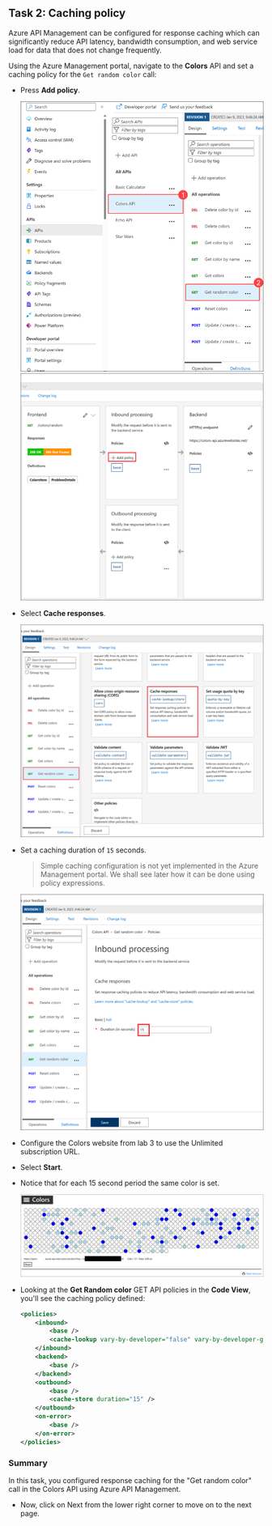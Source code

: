## Task 2: Caching policy

Azure API Management can be configured for response caching which can significantly reduce API latency, bandwidth consumption, and web service load for data that does not change frequently.

Using the Azure Management portal, navigate to the **Colors** API and set a caching policy for the `Get random color` call:
  - Press **Add policy**.

    ![APIM Adding Enable Caching](media/10.png)
    ![APIM Adding Enable Caching](media/11.png)

  - Select **Cache responses**.

    ![APIM Enable Caching](media/12.png)

  - Set a caching duration of `15` seconds.
    > Simple caching configuration is not yet implemented in the Azure Management portal. We shall see later how it can be done using policy expressions.

    ![APIM Cache Duration](media/13.png)

- Configure the Colors website from lab 3 to use the Unlimited subscription URL.
- Select **Start**.
- Notice that for each 15 second period the same color is set.

  ![Colors Website Caching](media/14.png)

- Looking at the **Get Random color** GET API policies in the **Code View**, you'll see the caching policy defined:

  ```xml
  <policies>
      <inbound>
          <base />
          <cache-lookup vary-by-developer="false" vary-by-developer-groups="false" allow-private-response-caching="false" must-revalidate="false" downstream-caching-type="none" />
      </inbound>
      <backend>
          <base />
      </backend>
      <outbound>
          <base />
          <cache-store duration="15" />
      </outbound>
      <on-error>
          <base />
      </on-error>
  </policies>
  ```

### Summary
In this task, you configured response caching for the "Get random color" call in the Colors API using Azure API Management.
- Now, click on Next from the lower right corner to move on to the next page.
